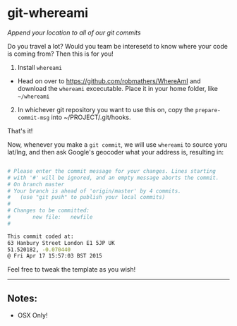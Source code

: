 # git-whereami
*Append your location to all of our git commits*

Do you travel a lot?  Would you team be interesetd to know where your code is coming from?  Then this is for you!

1. Install `whereami`
- Head on over to https://github.com/robmathers/WhereAmI and download the `whereami` excecutable. Place it in your home folder, like `~/whereami`

2. In whichever git repository you want to use this on, copy the `prepare-commit-msg` into ~/PROJECT/.git/hooks.

That's it!

Now, whenever you make a `git commit`, we will use `whereami` to source yoru lat/lng, and then ask Google's geocoder what your address is, resulting in:

```bash

# Please enter the commit message for your changes. Lines starting
# with '#' will be ignored, and an empty message aborts the commit.
# On branch master
# Your branch is ahead of 'origin/master' by 4 commits.
#   (use "git push" to publish your local commits)
#
# Changes to be committed:
#       new file:   newfile
#

This commit coded at:
63 Hanbury Street London E1 5JP UK
51.520182, -0.070440
@ Fri Apr 17 15:57:03 BST 2015
```

Feel free to tweak the template as you wish!

---

## Notes:

- OSX Only!